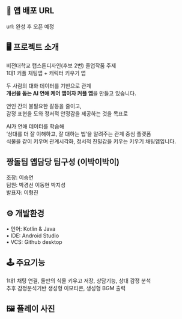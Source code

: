 ## 🔗 앱 배포 URL 
url: 완성 후 오픈 예정  
  
## 🖥 프로젝트 소개  

비전대학교 캡스톤디자인(후보 2번) 졸업작품 주제  
1대1 커플 채팅앱 + 캐릭터 키우기 앱  
  
두 사람의 대화 데이터를 기반으로 관계  
**개선을 돕는 AI 연애 케어 앱이자 커플 앱**을 만들고 있습니다.  
  
연인 간의 불필요한 갈등을 줄이고,  
감정 표현을 도와 정서적 안정감을 제공하는 것을 목표로  
  
AI가 연애 데이터를 학습해  
‘상대를 더 잘 이해하고, 잘 대하는 법’을 알려주는 관계 중심 플랫폼  
식물을 같이 키우며 관계시각화, 정서적 친밀감을 키우는 키우기 채팅앱입니다.  
  
## 짱돌팀 앱담당 팀구성 (이박이박이)  

조장: 이승연  
팀원: 박경선 이동현 박지성  
발표자: 이형진  
  
## ⚙️ 개발환경  
 
• 언어: Kotlin & Java  
• IDE: Android Studio  
• VCS: Github desktop  
  
## 🕹 주요기능  

1대1 채팅 연결, 둘만의 식물 키우고 저장, 상담기능, 상대 감정 분석  
추후 감정분석기반 생성형 이모티콘, 생성형 BGM 출력  
  
## 🖼 플레이 사진
